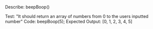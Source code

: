 Describe: beepBoop()

Test: "It should return an array of numbers from 0 to the users inputted number"
Code: beepBoop(5);
Expected Output: [0, 1, 2, 3, 4, 5]